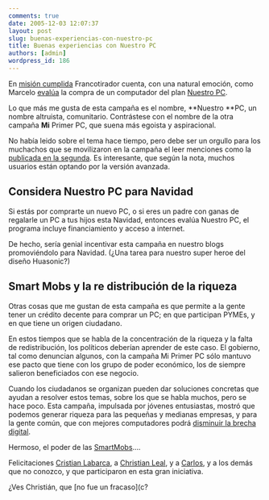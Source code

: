 ```yaml
---
comments: true
date: 2005-12-03 12:07:37
layout: post
slug: buenas-experiencias-con-nuestro-pc
title: Buenas experiencias con Nuestro PC
authors: [admin]
wordpress_id: 186
---
```


En [misión cumplida](http://www.argonave.com/francotirador/archives/2005/11/mision_cumplida.html) Francotirador cuenta, con una natural emoción, como Marcelo [evalúa](http://blog.mm5.cl/wp-trackback.php?p=15) la compra de un computador del plan [Nuestro PC](http://www.nuestropc.cl/).

Lo que más me gusta de esta campaña es el nombre, **Nuestro **PC, un nombre altruista, comunitario. Contrástese con el nombre de la otra campaña **Mi** Primer PC, que suena más egoista y aspiracional.

No había leido sobre el tema hace tiempo, pero debe ser un orgullo para los muchachos que se movilizaron en la campaña el leer menciones como la [publicada en la segunda](http://www.lasegunda.com/ediciononline/tecnologia/detalle/index.asp?idnoticia=252649). Es interesante, que según la nota, muchos usuarios están optando por la versión avanzada.

## Considera Nuestro PC para Navidad

Si estás por comprarte un nuevo PC, o si eres un padre con ganas de regalarle un PC a tus hijos esta Navidad, entonces evalúa Nuestro PC, el programa incluye financiamiento y acceso a internet.

De hecho, sería genial incentivar esta campaña en nuestro blogs promoviéndolo para Navidad. (¿Una tarea para nuestro super heroe del diseño Huasonic?)

## Smart Mobs y la re distribución de la riqueza

Otras cosas que me gustan de esta campaña es que permite a la gente tener un crédito decente para comprar un PC; en que participan PYMEs, y en que tiene un origen ciudadano.

En estos tiempos que se habla de la concentración de la riqueza y la falta de redistribución, los políticos deberían aprender de este caso. El gobierno, tal como denuncian algunos, con la campaña Mi Primer PC sólo mantuvo ese pacto que tiene con los grupo de poder económico, los de siempre salieron beneficiados con ese negocio.

Cuando los ciudadanos se organizan pueden dar soluciones concretas que ayudan a resolver estos temas, sobre los que se habla muchos, pero se hace poco. Esta campaña, impulsada por jóvenes entusiastas, mostró que podemos generar riqueza para las pequeñas y medianas empresas, y para la gente común, que con mejores computadores podrá [disminuir la brecha digital](http://www.lnds.net/2005/08/la_expansion_de_la_brecha_digi_1.html).

Hermoso, el poder de las [SmartMobs](http://www.lnds.net/archives/2005/08/adhoccracia.html)....

Felicitaciones [Cristian Labarca](http://www.huasonic.com/), a [Christian Leal](http://www.argonave.com/francotirador/), y a [Carlos](http://cdp.blogsome.com/), y a los demás que no conozco, y que participaron en esta gran iniciativa.

¿Ves Christián, que [no fue un fracaso](c?



